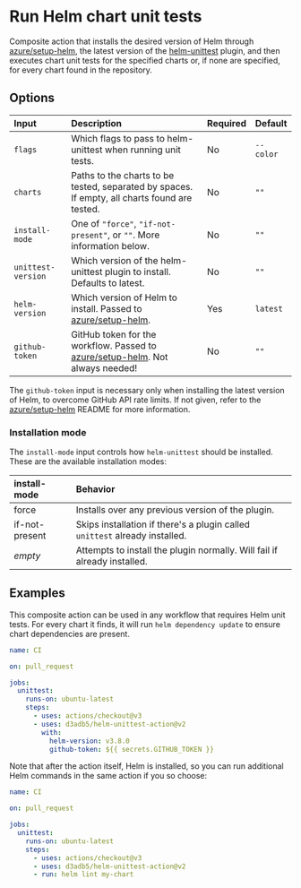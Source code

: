 # Run Helm chart unit tests

Composite action that installs the desired version of Helm through
[azure/setup-helm][setup-helm], the latest version of the
[helm-unittest][helm-unittest] plugin, and then executes chart unit tests for
the specified charts or, if none are specified, for every chart found in the
repository.

[setup-helm]: https://github.com/azure/setup-helm
[helm-unittest]: https://github.com/helm-unittest/helm-unittest

## Options

| Input              | Description                                                                                   | Required | Default   |
|:-------------------|:----------------------------------------------------------------------------------------------|:---------|:----------|
| `flags`            | Which flags to pass to helm-unittest when running unit tests.                                 | No       | `--color` |
| `charts`           | Paths to the charts to be tested, separated by spaces. If empty, all charts found are tested. | No       | `""`      |
| `install-mode`     | One of `"force"`, `"if-not-present"`, or `""`. More information below.                        | No       | `""`      |
| `unittest-version` | Which version of the helm-unittest plugin to install. Defaults to latest.                     | No       | `""`      |
| `helm-version`     | Which version of Helm to install. Passed to [azure/setup-helm][setup-helm].                   | Yes      | `latest`  |
| `github-token`     | GitHub token for the workflow. Passed to [azure/setup-helm][setup-helm]. Not always needed!   | No       | `""`      |

The `github-token` input is necessary only when installing the latest version
of Helm, to overcome GitHub API rate limits. If not given, refer to the
[azure/setup-helm][setup-helm] README for more information.

### Installation mode

The `install-mode` input controls how `helm-unittest` should be installed.
These are the available installation modes:

| install-mode   | Behavior                                                                    |
|:---------------|:----------------------------------------------------------------------------|
| force          | Installs over any previous version of the plugin.                           |
| if-not-present | Skips installation if there's a plugin called `unittest` already installed. |
| _empty_        | Attempts to install the plugin normally. Will fail if already installed.    |

## Examples

This composite action can be used in any workflow that requires Helm unit
tests. For every chart it finds, it will run `helm dependency update` to ensure
chart dependencies are present.

```yaml
name: CI

on: pull_request

jobs:
  unittest:
    runs-on: ubuntu-latest
    steps:
      - uses: actions/checkout@v3
      - uses: d3adb5/helm-unittest-action@v2
        with:
          helm-version: v3.8.0
          github-token: ${{ secrets.GITHUB_TOKEN }}
```

Note that after the action itself, Helm is installed, so you can run additional
Helm commands in the same action if you so choose:

```yaml
name: CI

on: pull_request

jobs:
  unittest:
    runs-on: ubuntu-latest
    steps:
      - uses: actions/checkout@v3
      - uses: d3adb5/helm-unittest-action@v2
      - run: helm lint my-chart
```
